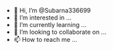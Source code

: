 - 👋 Hi, I’m @Subarna336699 
- 👀 I’m interested in ...
- 🌱 I’m currently learning ...
- 💞️ I’m looking to collaborate on ...
- 📫 How to reach me ...

<!---
Subarna336699/Subarna336699 is a ✨ special ✨ repository because its `README.md` (this file) appea huuu
this is maya kafle